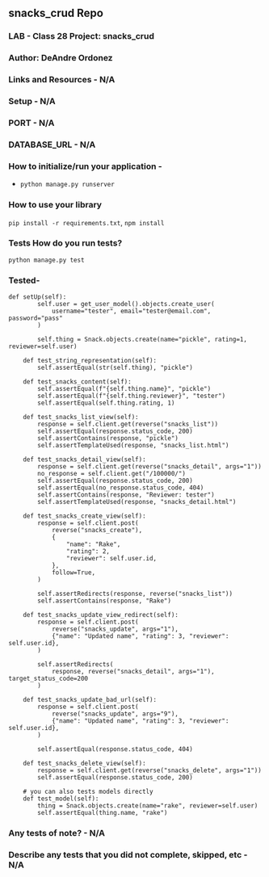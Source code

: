 ## snacks_crud Repo

### LAB - Class 28 Project: snacks_crud

### Author: DeAndre Ordonez

### Links and Resources - N/A

### Setup - N/A

### PORT - N/A

### DATABASE_URL - N/A

### How to initialize/run your application - 

- `python manage.py runserver`

### How to use your library

`pip install -r requirements.txt`,
`npm install`

### Tests How do you run tests?

`python manage.py test`

### Tested-

```    
def setUp(self):
        self.user = get_user_model().objects.create_user(
            username="tester", email="tester@email.com", password="pass"
        )

        self.thing = Snack.objects.create(name="pickle", rating=1, reviewer=self.user)

    def test_string_representation(self):
        self.assertEqual(str(self.thing), "pickle")

    def test_snacks_content(self):
        self.assertEqual(f"{self.thing.name}", "pickle")
        self.assertEqual(f"{self.thing.reviewer}", "tester")
        self.assertEqual(self.thing.rating, 1)

    def test_snacks_list_view(self):
        response = self.client.get(reverse("snacks_list"))
        self.assertEqual(response.status_code, 200)
        self.assertContains(response, "pickle")
        self.assertTemplateUsed(response, "snacks_list.html")

    def test_snacks_detail_view(self):
        response = self.client.get(reverse("snacks_detail", args="1"))
        no_response = self.client.get("/100000/")
        self.assertEqual(response.status_code, 200)
        self.assertEqual(no_response.status_code, 404)
        self.assertContains(response, "Reviewer: tester")
        self.assertTemplateUsed(response, "snacks_detail.html")

    def test_snacks_create_view(self):
        response = self.client.post(
            reverse("snacks_create"),
            {
                "name": "Rake",
                "rating": 2,
                "reviewer": self.user.id,
            },
            follow=True,
        )

        self.assertRedirects(response, reverse("snacks_list"))
        self.assertContains(response, "Rake")

    def test_snacks_update_view_redirect(self):
        response = self.client.post(
            reverse("snacks_update", args="1"),
            {"name": "Updated name", "rating": 3, "reviewer": self.user.id},
        )

        self.assertRedirects(
            response, reverse("snacks_detail", args="1"), target_status_code=200
        )

    def test_snacks_update_bad_url(self):
        response = self.client.post(
            reverse("snacks_update", args="9"),
            {"name": "Updated name", "rating": 3, "reviewer": self.user.id},
        )

        self.assertEqual(response.status_code, 404)

    def test_snacks_delete_view(self):
        response = self.client.get(reverse("snacks_delete", args="1"))
        self.assertEqual(response.status_code, 200)

    # you can also tests models directly
    def test_model(self):
        thing = Snack.objects.create(name="rake", reviewer=self.user)
        self.assertEqual(thing.name, "rake")
```

### Any tests of note? - N/A

### Describe any tests that you did not complete, skipped, etc - N/A